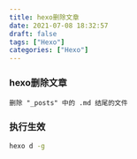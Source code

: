 ```yaml
---
title: hexo删除文章
date: 2021-07-08 18:32:57
draft: false
tags: ["Hexo"]
categories: ["Hexo"]
---
```


### hexo删除文章
```text
删除 "_posts" 中的 .md 结尾的文件
```

### 执行生效
```bash
hexo d -g
```
